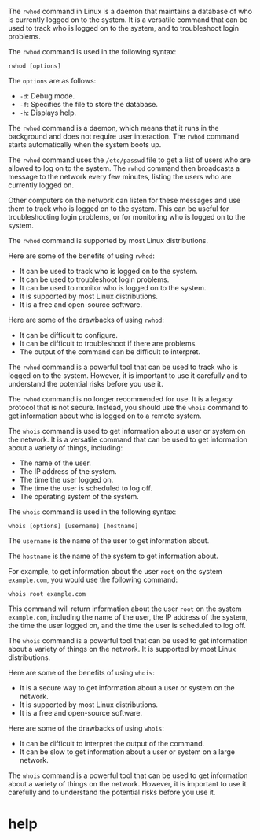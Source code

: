 The `rwhod` command in Linux is a daemon that maintains a database of who is currently logged on to the system. It is a versatile command that can be used to track who is logged on to the system, and to troubleshoot login problems.

The `rwhod` command is used in the following syntax:

```
rwhod [options]
```

The `options` are as follows:

* `-d`: Debug mode.
* `-f`: Specifies the file to store the database.
* `-h`: Displays help.

The `rwhod` command is a daemon, which means that it runs in the background and does not require user interaction. The `rwhod` command starts automatically when the system boots up.

The `rwhod` command uses the `/etc/passwd` file to get a list of users who are allowed to log on to the system. The `rwhod` command then broadcasts a message to the network every few minutes, listing the users who are currently logged on.

Other computers on the network can listen for these messages and use them to track who is logged on to the system. This can be useful for troubleshooting login problems, or for monitoring who is logged on to the system.

The `rwhod` command is supported by most Linux distributions.

Here are some of the benefits of using `rwhod`:

* It can be used to track who is logged on to the system.
* It can be used to troubleshoot login problems.
* It can be used to monitor who is logged on to the system.
* It is supported by most Linux distributions.
* It is a free and open-source software.

Here are some of the drawbacks of using `rwhod`:

* It can be difficult to configure.
* It can be difficult to troubleshoot if there are problems.
* The output of the command can be difficult to interpret.

The `rwhod` command is a powerful tool that can be used to track who is logged on to the system. However, it is important to use it carefully and to understand the potential risks before you use it.

The `rwhod` command is no longer recommended for use. It is a legacy protocol that is not secure. Instead, you should use the `whois` command to get information about who is logged on to a remote system.

The `whois` command is used to get information about a user or system on the network. It is a versatile command that can be used to get information about a variety of things, including:

* The name of the user.
* The IP address of the system.
* The time the user logged on.
* The time the user is scheduled to log off.
* The operating system of the system.

The `whois` command is used in the following syntax:

```
whois [options] [username] [hostname]
```

The `username` is the name of the user to get information about.

The `hostname` is the name of the system to get information about.

For example, to get information about the user `root` on the system `example.com`, you would use the following command:

```
whois root example.com
```

This command will return information about the user `root` on the system `example.com`, including the name of the user, the IP address of the system, the time the user logged on, and the time the user is scheduled to log off.

The `whois` command is a powerful tool that can be used to get information about a variety of things on the network. It is supported by most Linux distributions.

Here are some of the benefits of using `whois`:

* It is a secure way to get information about a user or system on the network.
* It is supported by most Linux distributions.
* It is a free and open-source software.

Here are some of the drawbacks of using `whois`:

* It can be difficult to interpret the output of the command.
* It can be slow to get information about a user or system on a large network.

The `whois` command is a powerful tool that can be used to get information about a variety of things on the network. However, it is important to use it carefully and to understand the potential risks before you use it.



# help 

```

```
